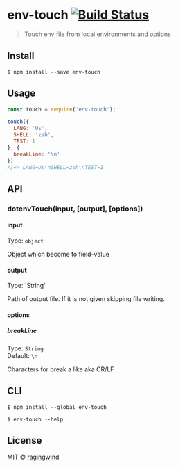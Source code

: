 # env-touch [![Build Status](https://travis-ci.org/ragingwind/env-touch.svg?branch=master)](https://travis-ci.org/ragingwind/env-touch)

> Touch env file from local environments and options


## Install

```
$ npm install --save env-touch
```

## Usage

```js
const touch = require('env-touch');

touch({
  LANG: 'Us',
  SHELL: 'zsh',
  TEST: 1
}, {
  breakLine: '\n'
})
//=> LANG=Us\nSHELL=zsh\nTEST=1
```


## API

### dotenvTouch(input, [output], [options])

#### input

Type: `object`

Object which become to field-value

#### output

Type: 'String'

Path of output file. If it is not given skipping file writing.

#### options

##### breakLine

Type: `String`  
Default: `\n`

Characters for break a like aka CR/LF

## CLI

```
$ npm install --global env-touch
```

```
$ env-touch --help
```

## License

MIT © [ragingwind](http://ragingwind.me)
